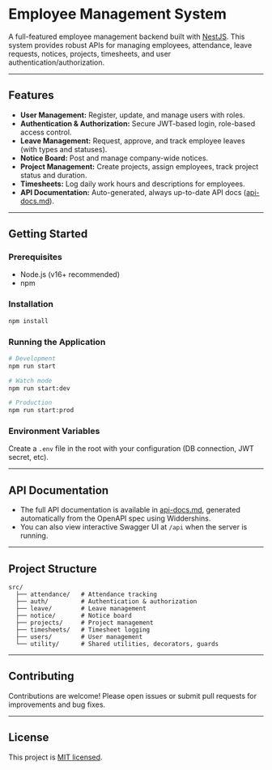 # Employee Management System

A full-featured employee management backend built with [NestJS](https://nestjs.com/). This system provides robust APIs for managing employees, attendance, leave requests, notices, projects, timesheets, and user authentication/authorization.

---

## Features

- **User Management:** Register, update, and manage users with roles.
- **Authentication & Authorization:** Secure JWT-based login, role-based access control.
- **Leave Management:** Request, approve, and track employee leaves (with types and statuses).
- **Notice Board:** Post and manage company-wide notices.
- **Project Management:** Create projects, assign employees, track project status and duration.
- **Timesheets:** Log daily work hours and descriptions for employees.
- **API Documentation:** Auto-generated, always up-to-date API docs ([api-docs.md](./api-docs.md)).

---

## Getting Started

### Prerequisites

- Node.js (v16+ recommended)
- npm

### Installation

```bash
npm install
```

### Running the Application

```bash
# Development
npm run start

# Watch mode
npm run start:dev

# Production
npm run start:prod
```

### Environment Variables

Create a `.env` file in the root with your configuration (DB connection, JWT secret, etc).

---

## API Documentation

- The full API documentation is available in [api-docs.md](./api-docs.md), generated automatically from the OpenAPI spec using Widdershins.
- You can also view interactive Swagger UI at `/api` when the server is running.

---

## Project Structure

```
src/
  ├── attendance/   # Attendance tracking
  ├── auth/         # Authentication & authorization
  ├── leave/        # Leave management
  ├── notice/       # Notice board
  ├── projects/     # Project management
  ├── timesheets/   # Timesheet logging
  ├── users/        # User management
  └── utility/      # Shared utilities, decorators, guards
```

---

## Contributing

Contributions are welcome! Please open issues or submit pull requests for improvements and bug fixes.

---

## License

This project is [MIT licensed](LICENSE).
